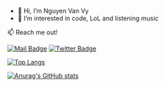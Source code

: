 - 👋 Hi, I’m Nguyen Van Vy
- 👀 I’m interested in code, LoL and listening music

:mailbox: Reach me out!

[![Mail Badge](https://img.shields.io/badge/-nguyenvanvy1999-c0392b?style=flat&labelColor=c0392b&logo=gmail&logoColor=white)](mailto:nguyenvanvy1999@gmail.com) [![Twitter Badge](https://img.shields.io/badge/-@NguyenVanVy-1ca0f1?style=flat&labelColor=1ca0f1&logo=facebook&logoColor=white&link=https://twitter.com/Ipenywis)](https://www.facebook.com/vy.nguyenvan.79656/)


[![Top Langs](https://github-readme-stats.vercel.app/api/top-langs/?username=nguyenvanvy1999&layout=compact&theme=radical)](https://github.com/anuraghazra/github-readme-stats)

[![Anurag's GitHub stats](https://github-readme-stats.vercel.app/api?username=nguyenvanvy1999&hide=stars,prs,issues,contribs&count_private=true&show_icons=true&theme=jolly)](https://github.com/anuraghazra/github-readme-stats)


<!---
nguyenvanvy1999/nguyenvanvy1999 is a ✨ special ✨ repository because its `README.md` (this file) appears on your GitHub profile.
You can click the Preview link to take a look at your changes.
--->
